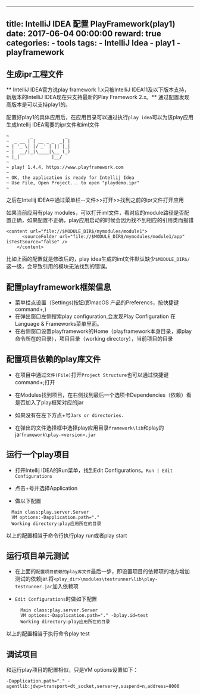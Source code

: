 
---
title: IntelliJ IDEA 配置 PlayFramework(play1)
date: 2017-06-04 00:00:00
reward: true
categories:
    - tools
tags:
    - IntelliJ Idea
    - play1
    - playframework
---

## 生成ipr工程文件

 ** IntelliJ IDEA官方说play framework 1.x只被IntelliJ IDEA11及以下版本支持，新版本的IntelliJ IDEA现在只支持最新的Play Framework 2.x。**
通过配置发现高版本是可以支持play1的。

配置好play1的具体应用后，在应用目录可以通过执行``play idea``可以为该play应用生成Intellij IDEA需要的ipr文件和iml文件

```
~        _            _ 
~  _ __ | | __ _ _  _| |
~ | '_ \| |/ _' | || |_|
~ |  __/|_|\____|\__ (_)
~ |_|            |__/   
~
~ play! 1.4.4, https://www.playframework.com
~
~ OK, the application is ready for Intellij Idea
~ Use File, Open Project... to open "playdemo.ipr"
~

```

之后在Intellij IDEA中通过菜单栏--文件>>打开>>找到之前的ipr文件打开应用

如果当前应用有play modules，可以打开iml文件，看对应的module路径是否配置正确，如果配置不正确，play应用启动的时候会因为找不到相应的引用类而报错

```
<content url="file://$MODULE_DIR$/mymodules/module1">
      <sourceFolder url="file://$MODULE_DIR$/mymodules/module1/app" isTestSource="false" />
    </content>
```
比如上面的配置就是修改后的，play idea生成的iml文件默认缺少``$MODULE_DIR$/``这一级，会导致引用的模块无法找到的错误。

<!--more-->

## 配置playframework框架信息

* 菜单栏点设置（Settings)按钮(即macOS 产品的Preferencs，按快捷键command+,)
* 在弹出窗口左侧搜索play configuration,会发现Play Configuration 在 Language & Frameworks菜单里面。
* 在右侧窗口设置playframework的Home（playframework本身目录，即play命令所在的目录），项目目录（working directory），当前项目的目录

## 配置项目依赖的play库文件

* 在项目中通过``文件(File)``打开``Project Structure``也可以通过快捷键command+;打开

* 在Modules找到项目，在右侧找到最后一个选项卡Dependencies（依赖）看是否加入了play框架对应的jar

* 如果没有在左下方点+号``Jars or directories.``

* 在弹出的文件选择框中选择play应用目录``framework\lib``和play的jar``framework\play-<version>.jar``

## 运行一个play项目

* 打开Intellij IDEA的Run菜单，找到Edit Configurations。``Run | Edit Configurations``

* 点击+号并选择Application

* 做以下配置
```
  Main class:play.server.Server
  VM options:-Dapplication.path="."
  Working directory:play应用所在的目录
```

以上的配置相当于命令行执行play run或者play start

## 运行项目单元测试

* 在上面的``配置项目依赖的play库文件``最后一步，即设置项目的依赖项的地方增加测试的依赖jar.将``<play_dir>\modules\testrunner\lib\play-testrunner.jar``加入依赖项

* ``Edit Configurations``时做如下配置
    ```
      Main class:play.server.Server
      VM options:-Dapplication.path="." -Dplay.id=test
      Working directory:play应用所在的目录
    ```

以上的配置相当于执行命令play test

## 调试项目

和运行play项目的配置相似，只是VM options设置如下：
```
-Dapplication.path="." -agentlib:jdwp=transport=dt_socket,server=y,suspend=n,address=8000
```
